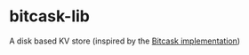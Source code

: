 # bitcask-lib

A disk based KV store (inspired by the [Bitcask implementation](https://riak.com/assets/bitcask-intro.pdf))
